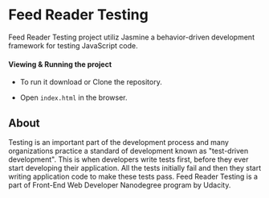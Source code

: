 # Feed Reader Testing

Feed Reader Testing project utiliz Jasmine a behavior-driven development framework for testing JavaScript code.

#### Viewing & Running the project

* To run it download or Clone the repository.

* Open `index.html` in the browser.

## About

Testing is an important part of the development process and many organizations practice a standard of development known as "test-driven development". This is when developers write tests first, before they ever start developing their application. All the tests initially fail and then they start writing application code to make these tests pass. Feed Reader Testing is a part of Front-End Web Developer Nanodegree program by Udacity.






